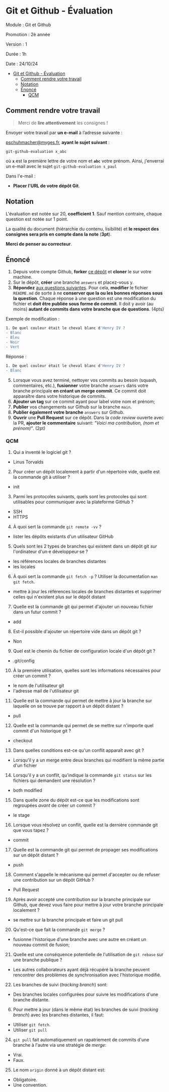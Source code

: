 # Git et Github - Évaluation

Module : Git et Github

Promotion : 2è année

Version : 1

Durée : 1h

Date : 24/10/24

- [Git et Github - Évaluation](#git-et-github---évaluation)
  - [Comment rendre votre travail](#comment-rendre-votre-travail)
  - [Notation](#notation)
  - [Énoncé](#énoncé)
    - [QCM](#qcm)


## Comment rendre votre travail

> Merci de **lire attentivement** les consignes !

Envoyer votre travail par **un e-mail** à l’adresse suivante :  

<a href="mailto:pschuhmacher@myges.fr?subject=git-github-evaluation x_abc">pschuhmacher@myges.fr</a>, **ayant le sujet suivant** : 

`git-github-evaluation x_abc` 

où **`x`** est la première lettre de votre nom et **`abc`** votre prénom. Ainsi, j'enverrai un e-mail avec le sujet `git-github-evaluation s_paul`

Dans l'e-mail :

- **Placer l'URL de votre dépôt Git**.


## Notation

L'évaluation est notée sur 20, **coefficient 1**. Sauf mention contraire, chaque question est notée sur 1 point.

La qualité du document (hiérarchie du contenu, lisibilité) et **le respect des consignes sera pris en compte dans la note** (**3pt**). 

**Merci de penser au correcteur**.

<!-- ## Consignes

- Étant donné le caractère fondamental des notions vues dans ce module, **l'usage d'IA générative, comme chatGPT ou CoPilot, est interdite** ! **Toute dérogation à cette règle entraînera une note de 0**;
- Vous pouvez consulter vos notes de cours. -->

## Énoncé

1. Depuis votre compte Github, **forker** [ce dépôt](https://github.com/paul-schuhm/git-github-exam) et **cloner** le sur votre machine.
2. Sur le dépôt, **créer** une branche `answers` et placez-vous y.
3. **Répondez** [aux questions suivantes](#qcm). Pour cela, **modifier** le fichier `README.md` de sorte à ne **conserver que la ou les bonnes réponses sous la question**. Chaque réponse à une question est une modification du fichier et **doit être publiée sous forme de commit**. Il doit y avoir (au moins) **autant de commits dans votre branche que de questions**. (4pts)

Exemple de modification :
~~~bash
1. De quel couleur était le cheval blanc d'Henry IV ?
- Blanc
- Bleu
- Noir
- Vert
~~~

Réponse :
~~~bash
1. De quel couleur était le cheval blanc d'Henry IV ?
- Blanc
~~~

5. Lorsque vous avez terminé, nettoyer vos commits au besoin (squash, commentaires, etc.), **fusionner** votre branche `answers` dans votre branche principale **en créant un merge commit**. Ce commit doit apparaître dans votre historique de commits.
6. **Ajouter un tag** sur ce commit ayant pour label votre nom et prénom;
7. **Publier** vos changements sur Github sur la branche `main`.
8. **Publier également votre branche** `answers` sur Github.
9.  **Ouvrir** une **Pull Request** sur ce dépôt. Dans la *code review* ouverte avec la PR, **ajouter le commentaire** suivant: *"Voici ma contribution, (nom et prénom)"*. (2pt)

### QCM

1. Qui a inventé le logiciel git ?
- Linus Torvalds

2. Pour créer un dépôt localement à partir d'un répertoire vide, quelle est la commande git à utiliser ?
 - init

3. Parmi les protocoles suivants, quels sont les protocoles qui sont utilisables pour communiquer avec la plateforme GitHub ?
 - SSH
 - HTTPS

4. À quoi sert la commande `git remote -vv` ?
 - lister les dépôts existants d'un utilisateur GitHub

5. Quels sont les 2 types de branches qui existent dans un dépôt git *sur* l'ordinateur d'un·e développeur·se ?
 - les références locales de branches distantes
 - les locales

6. À quoi sert la commande `git fetch -p` ? Utiliser la documentation `man git fetch`.
 - mettre à jour les références locales de branches distantes et supprimer celles qui n'existent plus sur le dépôt distant

7. Quelle est la commande git qui permet d'ajouter un nouveau fichier dans un futur commit ?
 - add

8. Est-il possible d'ajouter un répertoire vide dans un dépôt git ?
 - Non

9. Quel est le chemin du fichier de configuration locale d'un dépôt git ?
 - .git/config

10.   À la première utilisation, quelles sont les informations nécessaires pour créer un commit ?
 - le nom de l'utilisateur git
 - l'adresse mail de l'utilisateur git
  
11.  Quelle est la commande qui permet de mettre à jour la branche sur laquelle on se trouve par rapport à un dépôt distant ? 
 - pull

12.  Quelle est la commande qui permet de se mettre sur n'importe quel commit d'un historique git ? 
 - checkout

13. Dans quelles conditions est-ce qu'un conflit apparaît avec git ? 
- Lorsqu'il y a un merge entre deux branches qui modifient la même partie d'un fichier

14.   Lorsqu'il y a un conflit, qu'indique la commande `git status` sur les fichiers qui demandent une résolution ? 
 - both modified
  
15.   Dans quelle zone du dépôt est-ce que les modifications sont regroupées *avant* de créer un commit ? 
 - le stage

16.   Lorsque vous résolvez un conflit, quelle est la dernière commande git que vous tapez ? 
 - commit

17.   Quelle est la commande git qui permet de propager ses modifications sur un dépôt distant ? 
- push

18.   Comment s'appelle le mécanisme qui permet d'accepter ou de refuser une contribution sur un dépôt GitHub ? 
 - Pull Request

19.   Après avoir accepté une contribution sur la branche principale sur Github, que devez vous faire pour mettre à jour votre branche principale localement ? 
 - se mettre sur la branche principale et faire un git pull

20.   Qu'est-ce que fait la commande `git merge` ?
 -  fusionne l'historique d'une branche avec une autre en créant un nouveau commit de fusion;

21.   Quelle est une conséquence potentielle de l'utilisation de `git rebase` sur une branche publique ?
 - Les autres collaborateurs ayant déjà récupéré la branche peuvent rencontrer des problèmes de synchronisation avec l'historique modifié.

22.   Les branches de suivi (*tracking branch*) sont:
 - Des branches locales configurées pour suivre les modifications d'une branche distante. 

6.  Pour mettre à jour (dans le même état) les branches de suivi (*tracking branch*) avec les branches distantes, il faut:

  - Utiliser `git fetch`.
  - Utiliser `git pull`

24. `git pull` fait automatiquement un rapatriement de commits d'une branche à l'autre via une stratégie de *merge*: 

 - Vrai.
 - Faux.

25. Le nom `origin` donné à un dépôt distant est:
  
 - Obligatoire.
 - Une convention.